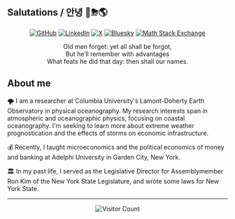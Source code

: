 ## Salutations / 안녕 🌊⛈🌎

<p align="center">
    <a href="https://github.com/DALEE9000" target="_blank"><img alt="GitHub" src="https://img.shields.io/badge/-@DALEE9000-181717?style=for-the-badge&logo=GitHub&logoColor=white"></a>
    <a href="https://www.linkedin.com/in/david-lee-5b7aa4143/" target="_blank"><img alt="LinkedIn" src="https://img.shields.io/badge/-LinkedIn-0077B5?style=for-the-badge&logo=Linkedin&logoColor=white"></a>
    <a href="https://twitter.com/lorenz_system" target="_blank"><img alt="X" src="https://img.shields.io/badge/-@lorenz_system-black?style=for-the-badge&logo=X"></a>
    <a href="https://bsky.app/profile/davidalee.bsky.social" target="_blank"><img alt="Bluesky" src="https://img.shields.io/badge/@davidalee.bsky.social-black?style=for-the-badge&logo=bluesky"></a>
    <a href="https://math.stackexchange.com/users/250241/david-a-lee" target="_blank"><img alt="Math Stack Exchange" src="https://img.shields.io/badge/Math%20StackExchange-darkred?style=for-the-badge&logo=stackexchange"></a>
</p>

<div align="center">
Old men forget: yet all shall be forgot, <br/>
But he’ll remember with advantages <br/>
What feats he did that day: then shall our names. <br/>
</div>

## About me

🌪 I am a researcher at Columbia University's Lamont-Doherty Earth Observatory in physical oceanography. My research interests span in atmospheric and oceanographic physics, focusing on coastal oceanography. I'm seeking to learn more about extreme weather prognostication and the effects of storms on economic infrastructure. <br/>

💰 Recently, I taught microeconomics and the political economics of money and banking at Adelphi University in Garden City, New York. <br/>

🏛 In my past life, I served as the Legislative Director for Assemblymember Ron Kim of the New York State Legislature, and wrote some laws for New York State. <br/>

***
<div align="center">
  <img src="https://profile-counter.glitch.me/{DALEE9000}/count.svg" alt="Visitor Count"/>
</div>
